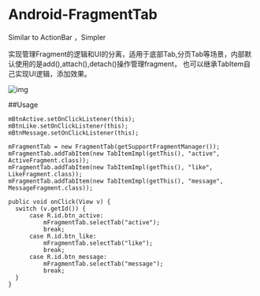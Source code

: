 Android-FragmentTab
===================

Similar to ActionBar ，Simpler

实现管理Fragment的逻辑和UI的分离，适用于底部Tab,分页Tab等场景，内部默认使用的是add(),attach(),detach()操作管理fragment，
也可以继承TabItem自己实现UI逻辑，添加效果。

![img](http://github.com/LinkYan/Android-FragmentTab/blob/master/device-2013-06-06-105042.png)

##Usage

```  
mBtnActive.setOnClickListener(this);
mBtnLike.setOnClickListener(this);
mBtnMessage.setOnClickListener(this);

mFragmentTab = new FragmentTab(getSupportFragmentManager());
mFragmentTab.addTabItem(new TabItemImpl(getThis(), "active", ActiveFragment.class));
mFragmentTab.addTabItem(new TabItemImpl(getThis(), "like", LikeFragment.class));
mFragmentTab.addTabItem(new TabItemImpl(getThis(), "message", MessageFragment.class));
```

```
public void onClick(View v) {
  switch (v.getId()) {
      case R.id.btn_active:
          mFragmentTab.selectTab("active");
          break;
      case R.id.btn_like:
          mFragmentTab.selectTab("like");
          break;
      case R.id.btn_message:
          mFragmentTab.selectTab("message");
          break;
  }
}
```
